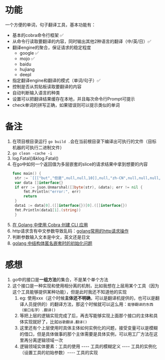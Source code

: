 # 功能
一个方便的单词，句子翻译工具，基本功能有：
- 基本的cobra命令行框架 ✅
- 从命令行读取要翻译的内容，同时输出其他2种语言的翻译（中/英/日）✅
- 翻译engine的聚合，保证请求的稳定程度
  - google ✅
  - mojo ✅
  - baidu
  - hujiang
  - deepl
- 指定翻译engine和翻译的模式（单词/句子）✅
- 控制是否从剪贴板读取要翻译的内容
- 自动判断输入语言的种类
- 设置可以把翻译结果缓存在本地，并且每次命令行Prompt可提示
- check单词的拼写正确，如果错误则可以提示类似的单词

# 备注
1. 在项目根目录运行 `go build .`会在当前根目录下编译出可执行的文件（目标机器的可执行二进制文件）
2. `go clean -cache -i`
3. log.Fatal()&klog.Fatal()
4. 在go中如何一个返回值为多层嵌套的slice的请求结果中拿到想要的内容
   ```go
   func main() {
	str := `[[["but","但是",null,null,10]],null,"zh-CN",null,null,null,null,[]]`
	var data []interface{}
	if err := json.Unmarshal([]byte(str), &data); err != nil {
		fmt.Println("error:", err)
		return
	}
	data1 := data[0].([]interface{})[0].([]interface{})
	fmt.Println(data1[1].(string))
    }
   ```
5. [在 Golang 中使用 Cobra 创建 CLI 应用](https://www.qikqiak.com/post/create-cli-app-with-cobra/)
6. http请求含有中文参数导致乱码：[golang常用的http请求操作](https://cloud.tencent.com/developer/article/1515297)
7. 判断参数输入文本是中文，英文还是日文
8. [golang 中结构体匿名嵌套时的初始化问题](https://juejin.cn/post/7138428171224875038)

# 感想
1. go中的接口是**一组方法**的集合，不是某个单个方法
2. 这个接口是一种实现和使用相分离的机制，比如我想在上层用某个工具（因为这个工具能够提供某种功能），但是此时我还不知道他的实现
   1. eg: 使用xxx（这个时候**主体还不明确**，可以是翻译机提供的，也可以是翻译人员提供的）的翻译方法，那这个时候就可以这么用：`能够翻译的东西（接口名字）.翻译()`
   2. 等把上层的逻辑实现完成了后，再去写能够实现上面那个接口的主体和具体实现就好了，比如`谷歌翻译.翻译()`
   3. 这里还有个上层使用时具体主体如何实例化的问题，接受变量可以是模糊的借口，但是具体做事的那个主体需要是具体实例，可以用工厂方法在这里再分离逻辑领域一次
   4. 逻辑领域实体要素：工具的使用 ---- 工具的模糊定义 ---- 工具的实例化（设置工具的初始参数）---- 工具的实现